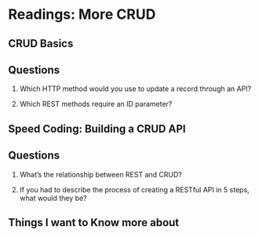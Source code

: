 # Readings: More CRUD

## CRUD Basics

## Questions 

1. Which HTTP method would you use to update a record through an API?

2. Which REST methods require an ID parameter?

## Speed Coding: Building a CRUD API 

## Questions

1. What’s the relationship between REST and CRUD?

2. If you had to describe the process of creating a RESTful API in 5 steps, what would they be?

## Things I want to Know more about 